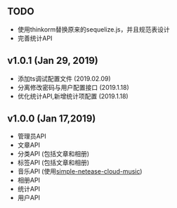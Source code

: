 ## TODO

* 使用thinkorm替换原来的sequelize.js，并且规范表设计
* 完善统计API

## v1.0.1 (Jan 29, 2019)

* 添加ts调试配置文件 (2019.02.09)
* 分离修改密码与用户配置接口 (2019.1.18)
* 优化统计API,新增统计项配置 (2019.1.18)

## v1.0.0 (Jan 17,2019)

* 管理员API
* 文章API
* 分类API (包括文章和相册)
* 标签API (包括文章和相册)
* 音乐API (使用[simple-netease-cloud-music](https://github.com/surmon-china/simple-netease-cloud-music))
* 相册API
* 统计API
* 用户API

